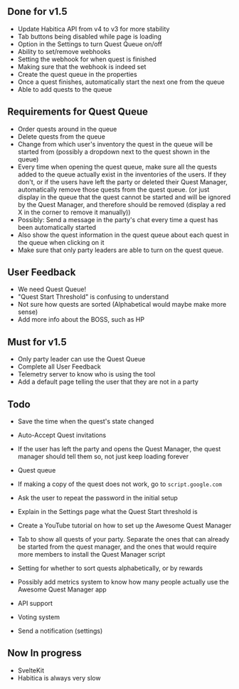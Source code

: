 ## Done for v1.5
- Update Habitica API from v4 to v3 for more stability
- Tab buttons being disabled while page is loading
- Option in the Settings to turn Quest Queue on/off
- Ability to set/remove webhooks
- Setting the webhook for when quest is finished
- Making sure that the webhook is indeed set
- Create the quest queue in the properties
- Once a quest finishes, automatically start the next one from the queue
- Able to add quests to the queue

## Requirements for Quest Queue
- Order quests around in the queue
- Delete quests from the queue
- Change from which user's inventory the quest in the queue will be started from (possibly a dropdown next to the quest shown in the queue)
- Every time when opening the quest queue, make sure all the quests added to the queue actually exist in the inventories of the users. If they don't, or if the users have left the party or deleted their Quest Manager, automatically remove those quests from the quest queue. (or just display in the queue that the quest cannot be started and will be ignored by the Quest Manager, and therefore should be removed (display a red X in the corner to remove it manually))
- Possibly: Send a message in the party's chat every time a quest has been automatically started
- Also show the quest information in the quest queue about each quest in the queue when clicking on it
- Make sure that only party leaders are able to turn on the quest queue. 

## User Feedback
- We need Quest Queue! 
- "Quest Start Threshold" is confusing to understand
- Not sure how quests are sorted (Alphabetical would maybe make more sense)
- Add more info about the BOSS, such as HP

## Must for v1.5
- Only party leader can use the Quest Queue
- Complete all User Feedback
- Telemetry server to know who is using the tool
- Add a default page telling the user that they are not in a party

## Todo
- Save the time when the quest's state changed
- Auto-Accept Quest invitations
- If the user has left the party and opens the Quest Manager, the quest manager should tell them so, not just keep loading forever
- Quest queue
- If making a copy of the quest does not work, go to `script.google.com`
- Ask the user to repeat the password in the initial setup
- Explain in the Settings page what the Quest Start threshold is
- Create a YouTube tutorial on how to set up the Awesome Quest Manager

- Tab to show all quests of your party. Separate the ones that can already be started from the quest manager, and the ones that would require more members to install the Quest Manager script
- Setting for whether to sort quests alphabetically, or by rewards
- Possibly add metrics system to know how many people actually use the Awesome Quest Manager app

- API support
- Voting system
- Send a notification (settings)

## Now In progress
- SvelteKit
- Habitica is always very slow
